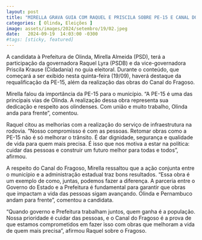 ```yaml
---
layout: post
title: "MIRELLA GRAVA GUIA COM RAQUEL E PRISCILA SOBRE PE-15 E CANAL DO FRAGOSO"
categories: [ Olinda, Eleições ]
image: assets/images/2024/setembro/19/02.jpeg
date:   2024-09-19  14:03:00 -0300
#tags: [sticky, featured]
---
```

A candidata à Prefeitura de Olinda, Mirella Almeida (PSD), terá a participação da governadora Raquel Lyra (PSDB) e da vice-governadora Priscila Krause (Cidadania) no guia eleitoral. Durante o conteúdo, que começará a ser exibido nesta quinta-feira (19/09), haverá destaque da requalificação da PE-15, além da realização das obras do Canal do Fragoso. 

Mirella falou da importância da PE-15 para o município. “A PE-15 é uma das principais vias de Olinda. A realização dessa obra representa sua dedicação e respeito aos olindenses. Com união e muito trabalho, Olinda anda para frente”, comentou. 

Raquel citou as melhorias com a realização do serviço de infraestrutura  na rodovia. ”Nosso compromisso é com as pessoas. Retomar obras como a PE-15 não é só melhorar o trânsito. É dar dignidade, segurança e qualidade de vida para quem mais precisa. É isso que nos motiva a estar na política: cuidar das pessoas e construir um futuro melhor para todas e todos”, afirmou.

A respeito do Canal do Fragoso, Mirella ressaltou que a ação conjunta entre o município e a administração estadual traz bons resultados. “Essa obra é um exemplo de como, juntas, podemos fazer a diferença. A parceria entre o Governo do Estado e a Prefeitura é fundamental para garantir que obras que impactam a vida das pessoas sigam avançando. Olinda e Pernambuco andam para frente”, comentou a candidata.

“Quando governo e Prefeitura trabalham juntos, quem ganha é a população. Nossa prioridade é cuidar das pessoas, e o Canal do Fragoso é a prova de que estamos comprometidos em fazer isso com obras que melhoram a vida de quem mais precisa”, afirmou Raquel sobre o Fragoso.